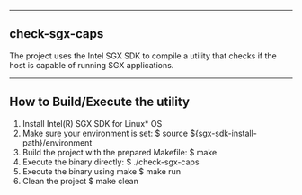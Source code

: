 ------------------------
check-sgx-caps
------------------------
The project uses the Intel SGX SDK to compile a utility that checks if the
host is capable of running SGX applications.

------------------------------------
How to Build/Execute the utility
------------------------------------
1. Install Intel(R) SGX SDK for Linux* OS
2. Make sure your environment is set:
    $ source ${sgx-sdk-install-path}/environment
3. Build the project with the prepared Makefile:
        $ make
4. Execute the binary directly:
    $ ./check-sgx-caps
5. Execute the binary using make
    $ make run
6. Clean the project
    $ make clean
